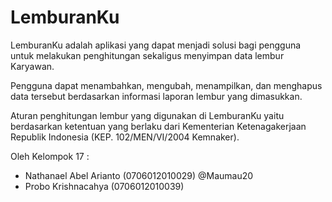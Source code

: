 # LemburanKu
LemburanKu adalah aplikasi yang dapat menjadi solusi bagi pengguna untuk melakukan penghitungan sekaligus menyimpan data lembur Karyawan.

Pengguna dapat menambahkan, mengubah, menampilkan, dan menghapus data tersebut berdasarkan informasi laporan lembur yang dimasukkan.

Aturan penghitungan lembur yang digunakan di LemburanKu yaitu berdasarkan ketentuan yang berlaku dari Kementerian Ketenagakerjaan Republik Indonesia (KEP. 102/MEN/VI/2004 Kemnaker).

Oleh Kelompok 17 :
- Nathanael Abel Arianto (0706012010029) @Maumau20
- Probo Krishnacahya (0706012010039)
